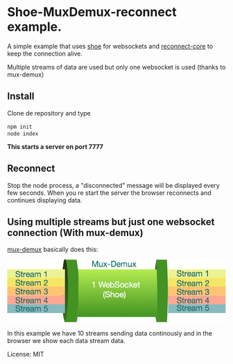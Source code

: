 # Shoe-MuxDemux-reconnect example.

A simple example that uses [shoe](http://github.com/substack/shoe) for websockets 
and [reconnect-core](https://github.com/juliangruber/reconnect-core) to keep the connection alive.

Multiple streams of data are used but only one websocket is used (thanks to mux-demux)

## Install

Clone de repository and type

	npm init
	node index



**This starts a server on port 7777**

## Reconnect

Stop the node process, a "disconnected" message will be displayed every few seconds.
When you re start the server the browser reconnects and continues displaying data.


## Using multiple streams but just one websocket connection (With mux-demux)

[mux-demux](https://github.com/dominictarr/mux-demux) basically does this:

![muxdemux](muxdemux.png)

In this example we have 10 streams sending data continously 
and in the browser we show each data stream data.



License: MIT
